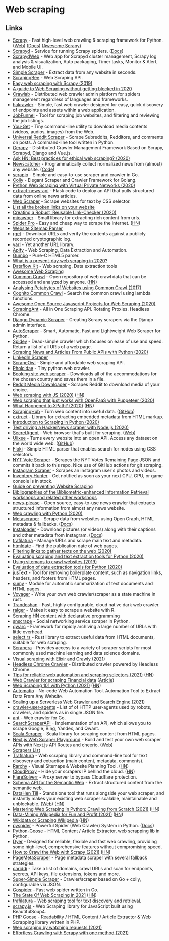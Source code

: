 # Web scraping

## Links

- [Scrapy](https://github.com/scrapy/scrapy) - Fast high-level web crawling & scraping framework for Python. ([Web](https://scrapy.org/)) ([Docs](https://docs.scrapy.org/en/latest/)) ([Awesome Scrapy](https://github.com/AccordBox/awesome-scrapy))
- [Scrapyd](https://github.com/scrapy/scrapyd) - Service for running Scrapy spiders. ([Docs](https://scrapyd.readthedocs.io/en/stable/))
- [ScrapydWeb](https://github.com/my8100/scrapydweb) - Web app for Scrapyd cluster management, Scrapy log analysis & visualization, Auto packaging, Timer tasks, Monitor & Alert, and Mobile UI.
- [Simple Scraper](https://simplescraper.io/) - Extract data from any website in seconds.
- [ScrapingBee](https://www.scrapingbee.com/) - Web Scraping API.
- [Easy web scraping with Scrapy (2019)](https://www.scrapingbee.com/blog/web-scraping-with-scrapy/)
- [A guide to Web Scraping without getting blocked in 2020](https://www.scrapingbee.com/blog/web-scraping-without-getting-blocked/)
- [Crawlab](https://github.com/crawlab-team/crawlab) - Distributed web crawler admin platform for spiders management regardless of languages and frameworks.
- [hakrawler](https://github.com/hakluke/hakrawler) - Simple, fast web crawler designed for easy, quick discovery of endpoints and assets within a web application.
- [JobFunnel](https://github.com/PaulMcInnis/JobFunnel) - Tool for scraping job websites, and filtering and reviewing the job listings.
- [You-Get](https://github.com/soimort/you-get) - Tiny command-line utility to download media contents (videos, audios, images) from the Web.
- [Universal Reddit Scraper](https://github.com/JosephLai241/Universal-Reddit-Scraper) - Scrape Subreddits, Redditors, and comments on posts. A command-line tool written in Python.
- [Gerapy](https://github.com/Gerapy/Gerapy) - Distributed Crawler Management Framework Based on Scrapy, Scrapyd, Django and Vue.js.
- [Ask HN: Best practices for ethical web scraping? (2020)](https://news.ycombinator.com/item?id=22778089)
- [Newscatcher](https://newscatcherapi.com/) - Programmatically collect normalized news from (almost) any website. ([Code](https://github.com/kotartemiy/newscatcher))
- [scrapio](https://github.com/Koshqua/scrapio) - Simple and easy-to-use scraper and crawler in Go.
- [Colly](https://github.com/gocolly/colly) - Elegant Scraper and Crawler Framework for Golang.
- [Python Web Scraping with Virtual Private Networks (2020)](https://tech.marksblogg.com/python-scraper-wireguard-vpn-ssh-proxy.html)
- [extract-news-api](https://github.com/kotartemiy/extract-news-api) - Flask code to deploy an API that pulls structured data from online news articles.
- [Web Scraper](https://web.scraper.workers.dev/) - Scrape websites for text by CSS selector.
- [List all the broken links on your website](https://gist.github.com/mdamien/7b71ef06f49de1189fb75f8fed91ae82)
- [Creating a Robust, Reusable Link-Checker (2020)](http://adventures.michaelfbryan.com/posts/linkchecker/)
- [micawber](https://github.com/coleifer/micawber) - Small library for extracting rich content from urls.
- [Spider Pro](https://tryspider.com/) - Easy and cheap way to scrape the internet. ([HN](https://news.ycombinator.com/item?id=21215484))
- [Website Sitemap Parser](https://github.com/berkmancenter/mediacloud-ultimate-sitemap-parser)
- [rget](https://github.com/merklecounty/rget) - Download URLs and verify the contents against a publicly recorded cryptographic log.
- [yarl](https://github.com/aio-libs/yarl) - Yet another URL library.
- [Apify](https://apify.com/) - Web Scraping, Data Extraction and Automation.
- [Gumbo](https://github.com/google/gumbo-parser) - Pure-C HTML5 parser.
- [What is a present-day web scraping in 2020?](https://dataflowkit.com/blog/what-is-a-present-day-web-scraper/)
- [Dataflow Kit](https://dataflowkit.com/) - Web scraping. Data extraction tools
- [Awesome Web Scraping](https://github.com/lorien/awesome-web-scraping)
- [Common Crawl](https://commoncrawl.org/) - Open repository of web crawl data that can be accessed and analyzed by anyone. ([HN](https://news.ycombinator.com/item?id=26594172))
- [Analysing Petabytes of Websites using Common Crawl (2017)](https://tech.marksblogg.com/petabytes-of-website-data-spark-emr.html)
- [Cognito Common Crawl](https://github.com/andresriancho/cc-lambda) - Search the common crawl using lambda functions.
- [Awesome Open Source Javascript Projects for Web Scraping (2020)](https://scrapingant.com/awesome-open-source-javascript-projects-for-web-scraping/)
- [ScrapingAnt](https://scrapingant.com/) - All in One Scraping API. Rotating Proxies. Headless Chrome.
- [Django Dynamic Scraper](https://github.com/holgerd77/django-dynamic-scraper) - Creating Scrapy scrapers via the Django admin interface.
- [AutoScraper](https://github.com/alirezamika/autoscraper) - Smart, Automatic, Fast and Lightweight Web Scraper for Python.
- [Spidey](https://github.com/Manzanit0/spidey) - Dead-simple crawler which focuses on ease of use and speed. Return a list of all URls of a web page.
- [Scraping News and Articles From Public APIs with Python (2020)](https://martinheinz.dev/blog/31)
- [LinkedIn Scraper](https://github.com/linkedtales/scrapedin)
- [ScrapeOwl](https://scrapeowl.com/) - Simple and affordable web scraping API.
- [Pholcidae](https://github.com/bbrodriges/pholcidae) - Tiny python web crawler.
- [Booking site web scraper](https://github.com/ZoranPandovski/BookingScraper) - Downloads all of the accommodations for the chosen country and saves them in a file.
- [Reddit Media Downloader](https://github.com/shadowmoose/RedditDownloader) - Scrapes Reddit to download media of your choice.
- [Web scraping with JS (2020)](https://qoob.cc/web-scraping/) ([HN](https://news.ycombinator.com/item?id=24898016))
- [Web scraping that just works with OpenFaaS with Puppeteer (2020)](https://www.openfaas.com/blog/puppeteer-scraping/)
- [What Happened to XPath? (2020)](https://webreflection.medium.com/what-happened-to-xpath-1409aa3dbd57) ([HN](https://news.ycombinator.com/item?id=24940676))
- [ScrapingHub](https://www.scrapinghub.com/) - Turn web content into useful data. ([GitHub](https://github.com/scrapinghub))
- [extruct](https://github.com/scrapinghub/extruct) - Library for extracting embedded metadata from HTML markup.
- [Introduction to Scraping in Python (2020)](https://itnext.io/introduction-to-scraping-in-python-with-beautifulsoup-and-requests-ab7b1c9bc113)
- [Test driving a HackerNews scraper with Node.js (2020)](https://cri.dev/posts/2020-11-06-Test-driving-a-HackerNews-scraper-with-Nodejs/)
- [SecretAgent](https://github.com/ulixee/secret-agent) - Web browser that's built for scraping. ([Web](https://secretagent.dev/))
- [Ulixee](https://ulixee.org/) - Turns every website into an open API. Access any dataset on the world wide web. ([GitHub](https://github.com/ulixee))
- [Floki](https://github.com/philss/floki) - Simple HTML parser that enables search for nodes using CSS selectors.
- [NYT Vote Scraper](https://github.com/alex/nyt-2020-election-scraper) - Scrapes the NYT Votes Remaining Page JSON and commits it back to this repo. Nice use of GitHub actions for git scraping.
- [Instagram Scraper](https://github.com/arc298/instagram-scraper) - Scrapes an instagram user's photos and videos.
- [Inventory Hunter](https://github.com/EricJMarti/inventory-hunter) - Get notified as soon as your next CPU, GPU, or game console is in stock.
- [Guide on preventing Website Scraping](https://github.com/JonasCz/How-To-Prevent-Scraping)
- [Bibliographies of the Bibliometric-enhanced Information Retrieval workshops and related other workshops](https://github.com/PhilippMayr/Bibliometric-enhanced-IR_Bibliography)
- [news-please](https://github.com/fhamborg/news-please) - Open source, easy-to-use news crawler that extracts structured information from almost any news website.
- [Web crawling with Python (2020)](https://www.scrapingbee.com/blog/crawling-python/)
- [Metascraper](https://github.com/microlinkhq/metascraper) - Scrape data from websites using Open Graph, HTML metadata & fallbacks. ([Docs](https://metascraper.js.org/#/))
- [Instaloader](https://github.com/instaloader/instaloader) - Download pictures (or videos) along with their captions and other metadata from Instagram. ([Docs](https://instaloader.github.io/))
- [trafilatura](https://github.com/adbar/trafilatura) - Manage URLs and scrape main text and metadata.
- [htmldate](https://github.com/adbar/htmldate) - Find the publication date of web pages.
- [Filtering links to gather texts on the web (2020)](http://adrien.barbaresi.eu/blog/link-filtering-courlan-python.html)
- [Evaluating scraping and text extraction tools for Python (2020)](http://adrien.barbaresi.eu/blog/evaluating-text-extraction-python.html)
- [Using sitemaps to crawl websites (2019)](http://adrien.barbaresi.eu/blog/using-sitemaps-crawl-websites.html)
- [Evaluation of date extraction tools for Python (2020)](http://adrien.barbaresi.eu/blog/evaluation-date-extraction-python.html)
- [jusText](https://github.com/miso-belica/jusText) - Tool for removing boilerplate content, such as navigation links, headers, and footers from HTML pages.
- [sumy](https://github.com/miso-belica/sumy) - Module for automatic summarization of text documents and HTML pages.
- [Voyager](https://github.com/mattsse/voyager) - Write your own web crawler/scraper as a state machine in rust.
- [Trandoshan](https://github.com/creekorful/trandoshan) - Fast, highly configurable, cloud native dark web crawler.
- [ralger](https://github.com/feddelegrand7/ralger) - Makes it easy to scrape a website with R.
- [Scraping HN content with declarative programming](https://pathom3.wsscode.com/docs/tutorials/hacker-news-scraper/)
- [snscrape](https://github.com/JustAnotherArchivist/snscrape) - Social networking service scraper in Python.
- [qwarc](https://github.com/JustAnotherArchivist/qwarc) - Framework for rapidly archiving a large number of URLs with little overhead.
- [select.rs](https://github.com/utkarshkukreti/select.rs) - Rust library to extract useful data from HTML documents, suitable for web scraping.
- [Scrapera](https://github.com/DarshanDeshpande/Scrapera) - Provides access to a variety of scraper scripts for most commonly used machine learning and data science domains.
- [Visual scraping with Elixir and Crawly (2021)](https://oltarasenko.medium.com/visual-scraping-with-elixir-and-crawly-or-how-to-get-data-without-programming-540222750135)
- [Headless Chrome Crawler](https://github.com/yujiosaka/headless-chrome-crawler) - Distributed crawler powered by Headless Chrome.
- [Tips for reliable web automation and scraping selectors (2021)](https://medium.com/brick-by-brick/7-bite-sized-tips-for-reliable-web-automation-and-scraping-selectors-2612bc4de2a1) ([HN](https://news.ycombinator.com/item?id=25993258))
- [Web Crawler for scraping Financial data](https://github.com/Skumarr53/Stock-Fundamental-data-scraping-and-analysis) ([Article](https://medium.com/datadriveninvestor/build-a-web-crawler-that-scrapes-stock-fundamentals-in-python-e2d4af56398))
- [Web Scraping 101 with Python (2021)](https://www.scrapingbee.com/blog/web-scraping-101-with-python/) ([HN](https://news.ycombinator.com/item?id=26090243))
- [Automatio](https://automatio.co/) - No-code Web Automation Tool. Automation Tool to Extract Data From Any Website.
- [Scaling up a Serverless Web Crawler and Search Engine (2021)](https://aws.amazon.com/blogs/architecture/scaling-up-a-serverless-web-crawler-and-search-engine/)
- [crawler-user-agents](https://github.com/monperrus/crawler-user-agents) - List of of HTTP user-agents used by robots, crawlers, and spiders as in single JSON file.
- [ant](https://github.com/yields/ant) - Web crawler for Go.
- [SearchScraperAPI](https://github.com/EdmundMartin/SearchScraperAPI) - Implementation of an API, which allows you to scrape Google, Bing, Yandex, and Qwant.
- [Scala Scraper](https://github.com/ruippeixotog/scala-scraper) - Scala library for scraping content from HTML pages.
- [Next.js Web Scraper Playground](https://github.com/johnpolacek/nextjs-scraper-playground) - Build and test your own web scraper APIs with Next.js API Routes and cheerio. ([Web](https://nextjs-scraper-playground.vercel.app/))
- [Scrapers List](https://github.com/cassidoo/scrapers)
- [Trafilatura](https://github.com/adbar/trafilatura) - Web scraping library and command-line tool for text discovery and extraction (main content, metadata, comments).
- [Rarchy](https://rarchy.com/) - Visual Sitemaps & Website Planning Tool. ([HN](https://news.ycombinator.com/item?id=27509682))
- [CloudProxy](https://github.com/claffin/cloudproxy) - Hide your scrapers IP behind the cloud. ([HN](https://news.ycombinator.com/item?id=27640217))
- [FlareSolverr](https://github.com/FlareSolverr/FlareSolverr) - Proxy server to bypass Cloudflare protection.
- [Schema API for the Semantic Web](https://schema.api.page/) - Extract structured content from the semantic web.
- [DataHen Till](https://github.com/DataHenHQ/till) - Standalone tool that runs alongside your web scraper, and instantly makes your existing web scraper scalable, maintainable and unblockable. ([Web](https://till.datahen.com/)) ([HN](https://news.ycombinator.com/item?id=28059291))
- [Mastering Web Scraping in Python: Crawling from Scratch (2021)](https://www.zenrows.com/blog/mastering-web-scraping-in-python-crawling-from-scratch) ([HN](https://news.ycombinator.com/item?id=28142002))
- [Data-Mining Wikipedia for Fun and Profit (2021)](https://billpg.com/data-mining-wikipedia/) ([HN](https://news.ycombinator.com/item?id=28234122))
- [Wikidata or Scraping Wikipedia](http://simia.net/wiki/Wikidata_or_scraping_Wikipedia) ([HN](https://news.ycombinator.com/item?id=28277749))
- [pyspider](https://github.com/binux/pyspider) - Powerful Spider (Web Crawler) System in Python. ([Docs](http://docs.pyspider.org/en/latest/))
- [Python-Goose](https://github.com/grangier/python-goose) - HTML Content / Article Extractor, web scrapping lib in Python.
- [Dyer](https://github.com/HomelyGuy/dyer) - Designed for reliable, flexible and fast web crawling, providing some high-level, comprehensive features without compromising speed.
- [How to Crawl the Web with Scrapy (2021)](https://www.babbling.fish/scraping-for-a-job/) ([HN](https://news.ycombinator.com/item?id=28514998))
- [PageMetaScraper](https://github.com/olerichter00/page-meta-scraper) - Page metadata scraper with several fallback strategies.
- [cariddi](https://github.com/edoardottt/cariddi) - Take a list of domains, crawl URLs and scan for endpoints, secrets, API keys, file extensions, tokens and more.
- [Super-Simple Scraper](https://github.com/gotripod/ssscraper) - Crawler/scraper based on Go + colly, configurable via JSON.
- [Gospider](https://github.com/jaeles-project/gospider) - Fast web spider written in Go.
- [The State Of Web Scraping in 2021](https://mihaisplace.blog/2021/10/03/the-state-of-web-scraping-in-2021/) ([HN](https://news.ycombinator.com/item?id=28827509))
- [trafilatura](https://github.com/adbar/trafilatura) - Web scraping tool for text discovery and retrieval.
- [scrapy.js](https://github.com/sijey-praveen/scrapy.js) - Web Scraping library for JavaScript built using BeautifulSoup4.
- [PHP Goose](https://github.com/scotteh/php-goose) - Readability / HTML Content / Article Extractor & Web Scrapping library written in PHP.
- [Web scraping by watching requests (2021)](https://en.jeffprod.com/blog/2021/web-scraping-by-watching-requests/)
- [Effortless Crawling with Scrapy with one method (2021)](https://www.youtube.com/watch?v=o1g8prnkuiQ)
